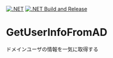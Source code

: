 [![.NET](https://github.com/kou-hon/GetUserInfoFromAD/actions/workflows/dotnet.yml/badge.svg)](https://github.com/kou-hon/GetUserInfoFromAD/actions/workflows/dotnet.yml)
[![.NET Build and Release](https://github.com/kou-hon/GetUserInfoFromAD/actions/workflows/BuildAndRelease.yml/badge.svg)](https://github.com/kou-hon/GetUserInfoFromAD/actions/workflows/BuildAndRelease.yml)

# GetUserInfoFromAD
ドメインユーザの情報を一気に取得する

